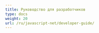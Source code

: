 ```yaml
---
title: Руководство для разработчиков
type: docs
weight: 20
url: /ru/javascript-net/developer-guide/
---
```


